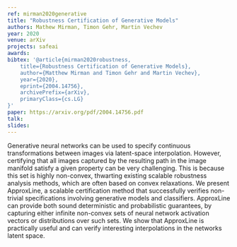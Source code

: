 ```yaml
---
ref: mirman2020generative
title: "Robustness Certification of Generative Models"
authors: Mathew Mirman, Timon Gehr, Martin Vechev 
year: 2020
venue: arXiv
projects: safeai
awards:
bibtex: '@article{mirman2020robustness,
    title={Robustness Certification of Generative Models},
    author={Matthew Mirman and Timon Gehr and Martin Vechev},
    year={2020},
    eprint={2004.14756},
    archivePrefix={arXiv},
    primaryClass={cs.LG}
}'
paper: https://arxiv.org/pdf/2004.14756.pdf
talk: 
slides: 
---
```


Generative neural networks can be used to specify continuous transformations between images via latent-space interpolation. However, certifying that all images captured by the resulting path in the image manifold satisfy a given property can be very challenging. This is because this set is highly non-convex, thwarting existing scalable robustness analysis methods, which are often based on convex relaxations. We present ApproxLine, a scalable certification method that successfully verifies non-trivial specifications involving generative models and classifiers. ApproxLine can provide both sound deterministic and probabilistic guarantees, by capturing either infinite non-convex sets of neural network activation vectors or distributions over such sets. We show that ApproxLine is practically useful and can verify interesting interpolations in the networks latent space.
